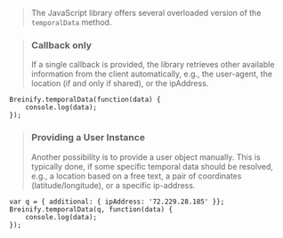 <blockquote class="lang-specific javascript--browser">
<p>The JavaScript library offers several overloaded version
of the <code class="prettyprint">temporalData</code> method.</p>
</blockquote>

<blockquote class="lang-specific javascript--browser">
<h3>Callback only</h3>
<p>If a single callback is provided, the library retrieves other available information
from the client automatically, e.g., the user-agent, the location (if and only if shared), or
the ipAddress.</p>
</blockquote>

>
```javascript--browser
Breinify.temporalData(function(data) {
	console.log(data);
});
```

<blockquote class="lang-specific javascript--browser">
<h3>Providing a User Instance</h3>
<p>Another possibility is to provide a user object manually. This is typically done, if
some specific temporal data should be resolved, e.g., a location based on a free text, 
a pair of coordinates (latitude/longitude), or a specific ip-address.</p>
</blockquote>

>
```javascript--browser
var q = { additional: { ipAddress: '72.229.28.185' }}; 
Breinify.temporalData(q, function(data) {
	console.log(data);
});
```

